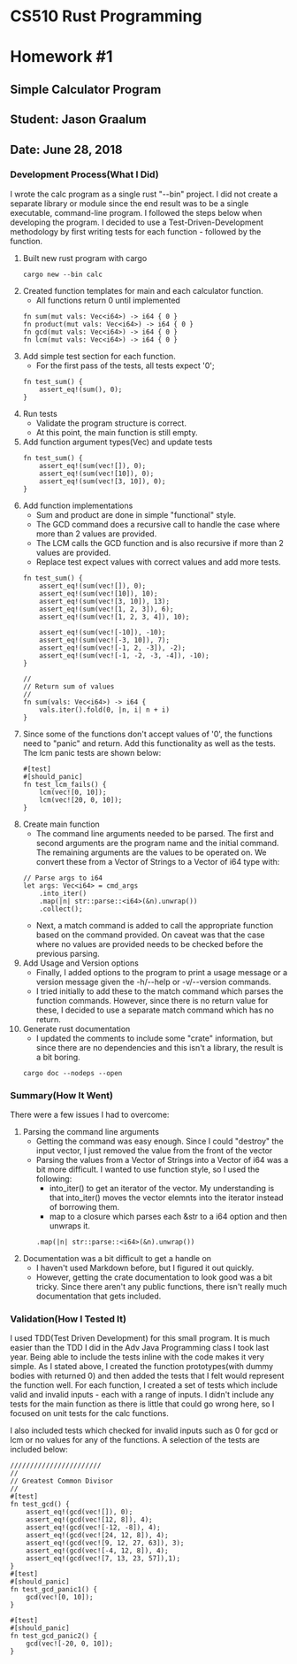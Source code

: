 # CS510 Rust Programming
# Homework #1

## Simple Calculator Program
## Student: Jason Graalum
## Date: June 28, 2018

### Development Process(What I Did)
I wrote the calc program as a single rust "--bin" project. I did not create a separate library or module since the end result was to be a single executable, command-line program. I followed the steps below when developing the program. I decided to use a Test-Driven-Development methodology by first writing tests for each function - followed by the function.

1. Built new rust program with cargo
   ```
   cargo new --bin calc
   ```
1. Created function templates for main and each calculator function.
   - All functions return 0 until implemented
   ```
   fn sum(mut vals: Vec<i64>) -> i64 { 0 }
   fn product(mut vals: Vec<i64>) -> i64 { 0 }
   fn gcd(mut vals: Vec<i64>) -> i64 { 0 }
   fn lcm(mut vals: Vec<i64>) -> i64 { 0 }
   ```
1. Add simple test section for each function.
   - For the first pass of the tests, all tests expect '0';
   ```
   fn test_sum() {
       assert_eq!(sum(), 0);
   }
   ```
1. Run tests 
   - Validate the program structure is correct. 
   - At this point, the main function is still empty.  
1. Add function argument types(Vec<i64>) and update tests
   ```
   fn test_sum() {
       assert_eq!(sum(vec![]), 0);
       assert_eq!(sum(vec![10]), 0);
       assert_eq!(sum(vec![3, 10]), 0);
   }
   ```
1. Add function implementations 
   - Sum and product are done in simple "functional" style.
   - The GCD command does a recursive call to handle the case where more than 2 values are provided.
   - The LCM calls the GCD function and is also recursive if more than 2 values are provided.
   - Replace test expect values with correct values and add more tests.
   ```
   fn test_sum() {
       assert_eq!(sum(vec![]), 0);
       assert_eq!(sum(vec![10]), 10);
       assert_eq!(sum(vec![3, 10]), 13);
       assert_eq!(sum(vec![1, 2, 3]), 6);
       assert_eq!(sum(vec![1, 2, 3, 4]), 10);

       assert_eq!(sum(vec![-10]), -10);
       assert_eq!(sum(vec![-3, 10]), 7);
       assert_eq!(sum(vec![-1, 2, -3]), -2);
       assert_eq!(sum(vec![-1, -2, -3, -4]), -10);
   }

   //
   // Return sum of values
   //
   fn sum(vals: Vec<i64>) -> i64 {
       vals.iter().fold(0, |n, i| n + i)
   }
   ```
1. Since some of the functions don't accept values of '0', the functions need to "panic" and return.  Add this functionality as well as the tests. The lcm panic tests are shown below:
   ```
   #[test]
   #[should_panic]
   fn test_lcm_fails() {
       lcm(vec![0, 10]);
       lcm(vec![20, 0, 10]);
   }
   ```
1. Create main function
   - The command line arguments needed to be parsed. The first and second arguments are the program name and the initial command.  The remaining arguments are the values to be operated on.  We convert these from a Vector of Strings to a Vector of i64 type with:
   ```
   // Parse args to i64
   let args: Vec<i64> = cmd_args
       .into_iter()
       .map(|n| str::parse::<i64>(&n).unwrap())
       .collect();
   ```
   - Next, a match command is added to call the appropriate function based on the command provided. On caveat was that the case where no values are provided needs to be checked before the previous parsing.
1. Add Usage and Version options
   - Finally, I added options to the program to print a usage message or a version message given the -h/--help or -v/--version commands.
   - I tried initially to add these to the match command which parses the function commands. However, since there is no return value for these, I decided to use a separate match command which has no return.
1. Generate rust documentation
   - I updated the comments to include some "crate" information, but since there are no dependencies and this isn't a library, the result is a bit boring.
   ```
   cargo doc --nodeps --open
   ```

### Summary(How It Went)
There were a few issues I had to overcome:
1. Parsing the command line arguments
   - Getting the command was easy enough. Since I could "destroy" the input vector, I just removed the value from the front of the vector
   - Parsing the values from a Vector of Strings into a Vector of i64 was a bit more difficult. I wanted to use function style, so I used the following:
     - into_iter() to get an iterator of the vector. My understanding is that into_iter() moves the vector elemnts into the iterator instead of borrowing them.
     - map to a closure which parses each &str to a i64 option and then unwraps it.
     ```
     .map(|n| str::parse::<i64>(&n).unwrap())
     ```
1. Documentation was a bit difficult to get a handle on
   - I haven't used Markdown before, but I figured it out quickly.
   - However, getting the crate documentation to look good was a bit tricky.  Since there aren't any public functions, there isn't really much documentation that gets included.

### Validation(How I Tested It)
I used TDD(Test Driven Development) for this small program.  It is much easier than the TDD I did in the Adv Java Programming class I took last year.  Being able to include the tests inline with the code makes it very simple.  As I stated above, I created the function prototypes(with dummy bodies with returned 0) and then added the tests that I felt would represent the function well.
For each function, I created a set of tests which include valid and invalid inputs - each with a range of inputs.  I didn't include any tests for the main function as there is little that could go wrong here, so I focused on unit tests for the calc functions.

I also included tests which checked for invalid inputs such as 0 for gcd or lcm or no values for any of the functions. A selection of the tests are included below:

```
///////////////////////
//
// Greatest Common Divisor
//
#[test]
fn test_gcd() {
    assert_eq!(gcd(vec![]), 0);
    assert_eq!(gcd(vec![12, 8]), 4);
    assert_eq!(gcd(vec![-12, -8]), 4);
    assert_eq!(gcd(vec![24, 12, 8]), 4);
    assert_eq!(gcd(vec![9, 12, 27, 63]), 3);
    assert_eq!(gcd(vec![-4, 12, 8]), 4);
    assert_eq!(gcd(vec![7, 13, 23, 57]),1);
}
#[test]
#[should_panic]
fn test_gcd_panic1() {
    gcd(vec![0, 10]);
}

#[test]
#[should_panic]
fn test_gcd_panic2() {
    gcd(vec![-20, 0, 10]);
}
```
